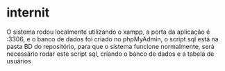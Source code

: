 # internit

O sistema rodou localmente utilizando o xampp, a porta da aplicação é :3306, e o banco de dados foi criado no phpMyAdmin, o script sql está na pasta BD do repositório, para que o sistema funcione normalmente, será necessário rodar este script sql, criando o banco de dados e a tabela de usuários
